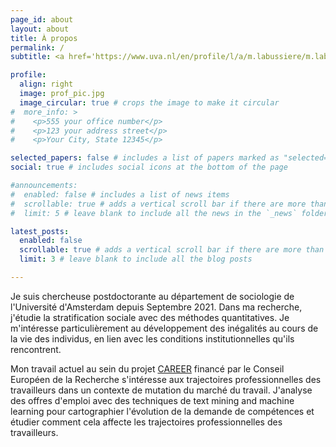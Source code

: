 ```yaml
---
page_id: about
layout: about
title: À propos
permalink: /
subtitle: <a href='https://www.uva.nl/en/profile/l/a/m.labussiere/m.labussiere.html'>Université d'Amsterdam</a>. Enseignante-chercheuse en sociologie.

profile:
  align: right
  image: prof_pic.jpg
  image_circular: true # crops the image to make it circular
#  more_info: >
#    <p>555 your office number</p>
#    <p>123 your address street</p>
#    <p>Your City, State 12345</p>

selected_papers: false # includes a list of papers marked as "selected={true}"
social: true # includes social icons at the bottom of the page

#announcements:
#  enabled: false # includes a list of news items
#  scrollable: true # adds a vertical scroll bar if there are more than 3 news items
#  limit: 5 # leave blank to include all the news in the `_news` folder

latest_posts:
  enabled: false
  scrollable: true # adds a vertical scroll bar if there are more than 3 new posts items
  limit: 3 # leave blank to include all the blog posts

---
```

Je suis chercheuse postdoctorante au département de sociologie de l'Université d'Amsterdam depuis Septembre 2021. Dans ma recherche, j'étudie la stratification sociale avec des méthodes quantitatives. Je m'intéresse particulièrement au développement des inégalités au cours de la vie des individus, en lien avec les conditions institutionnelles qu'ils rencontrent.

Mon travail actuel au sein du projet [CAREER](https://careerproject.eu/) financé par le Conseil Européen de la Recherche s'intéresse aux trajectoires professionnelles des travailleurs dans un contexte de mutation du marché du travail. J'analyse des offres d'emploi avec des techniques de text mining and machine learning pour cartographier l'évolution de la demande de compétences et étudier comment cela affecte les trajectoires professionnelles des travailleurs. 

